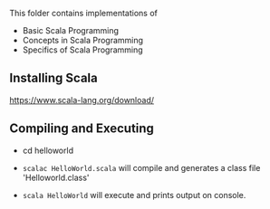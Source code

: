 This folder contains implementations of

- Basic Scala Programming
- Concepts in Scala Programming
- Specifics of Scala Programming

## Installing Scala
https://www.scala-lang.org/download/

## Compiling and Executing
- cd helloworld
- `scalac HelloWorld.scala` will compile and generates a class file 'Helloworld.class'

- `scala HelloWorld` will execute and prints output on console.

